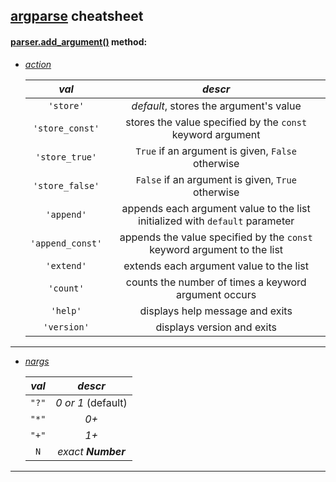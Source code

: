 ## [argparse](https://docs.python.org/3/library/argparse.html#module-argparse) cheatsheet

#### [parser.add_argument()](https://docs.python.org/3/library/argparse.html#the-add-argument-method) method:

- _[action](https://docs.python.org/3/library/argparse.html#action)_

  |      _val_       |                                   _descr_                                    |
  | :--------------: | :--------------------------------------------------------------------------: |
  |    `'store'`     |                    _default_, stores the argument's value                    |
  | `'store_const'`  |          stores the value specified by the `const` keyword argument          |
  |  `'store_true'`  |              `True` if an argument is given, `False` otherwise               |
  | `'store_false'`  |              `False` if an argument is given, `True` otherwise               |
  |    `'append'`    | appends each argument value to the list initialized with `default` parameter |
  | `'append_const'` |   appends the value specified by the `const` keyword argument to the list    |
  |    `'extend'`    |                   extends each argument value to the list                    |
  |    `'count'`     |             counts the number of times a keyword argument occurs             |
  |     `'help'`     |                       displays help message and exits                        |
  |   `'version'`    |                          displays version and exits                          |

---

- _[nargs](https://docs.python.org/3/library/argparse.html#nargs)_

  | _val_ |      _descr_       |
  | :---: | :----------------: |
  | `"?"` | _0 or 1_ (default) |
  | `"*"` |        _0+_        |
  | `"+"` |        _1+_        |
  |  `N`  | _exact **Number**_ |

---
